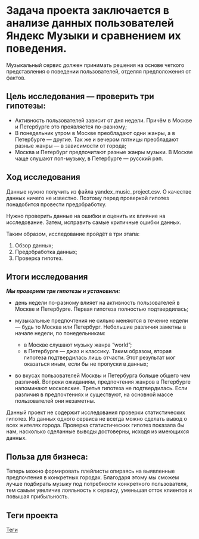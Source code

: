 # Задача проекта заключается в анализе данных пользователей Яндекс Музыки и сравнением их поведения.

 Музыкальный сервис должен принимать решения
на основе четкого представления о поведении пользователей, отделяя предположения от фактов.

## Цель исследования — проверить три гипотезы:

- Активность пользователей зависит от дня недели. Причём в Москве и Петербурге это проявляется по-разному;
- В понедельник утром в Москве преобладают одни жанры, а в Петербурге — другие. Так же и вечером пятницы преобладают разные жанры — в зависимости от города;
- Москва и Петербург предпочитают разные жанры музыки. В Москве чаще слушают поп-музыку, в Петербурге — русский рэп.

## Ход исследования

Данные нужно получить из файла yandex_music_project.csv. О качестве данных ничего не известно. Поэтому перед проверкой гипотез понадобится провести предобработку.

Нужно проверить данные на ошибки и оценить их влияние на исследование. Затем, исправить самые критичные ошибки данных.

Таким образом, исследование пройдёт в три этапа:

1. Обзор данных;
2. Предобработка данных;
3. Проверка гипотез.

## Итоги исследования

***Мы проверили три гипотезы и установили:***

- день недели по-разному влияет на активность пользователей в Москве и Петербурге.
Первая гипотеза полностью подтвердилась;

- музыкальные предпочтения не сильно меняются в течение недели — будь то Москва или Петербург. Небольшие различия заметны в начале недели, по понедельникам:
  * в Москве слушают музыку жанра “world”;
  * в Петербурге — джаз и классику.
Таким образом, вторая гипотеза подтвердилась лишь отчасти. Этот результат мог оказаться иным, если бы не пропуски в данных;

- во вкусах пользователей Москвы и Петербурга больше общего чем различий. Вопреки ожиданиям, предпочтения жанров в Петербурге напоминают московские.
Третья гипотеза не подтвердилась. Если различия в предпочтениях и существуют, на основной массе пользователей они незаметны.

Данный проект не содержит исследования проверки статистических гипотез. Из данных одного сервиса не всегда можно сделать вывод о всех жителях города. 
Проверка статистических гипотез показала бы нам, насколько сделанные выводы достоверны, исходя из имеющихся данных.

## Польза для бизнеса:

Теперь можно формировать плейлисты опираясь на выявленные предпочтения в конкретных городах. Благодаря этому мы сможем лучше подбирать музыку под 
потребности конкретного пользователя, тем самым увеличив лояльность к сервису, уменьшая отток клиентов и повышая прибыльность.

## Теги проекта
[Теги](./tags.md)